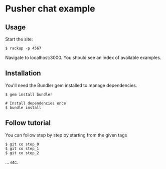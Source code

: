 # Pusher chat example

## Usage
    

Start the site:

    $ rackup -p 4567
    
Navigate to localhost:3000. You should see an index of available examples.

## Installation

You'll need the Bundler gem installed to manage dependencies.

    $ gem install bundler
    
    # Install dependencies once
    $ bundle install
    
## Follow tutorial

You can follow step by step by starting from the given tags

    $ git co step_0
    $ git co step_1
    $ git co step_2
    
... etc.